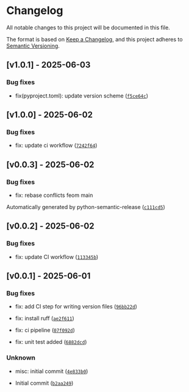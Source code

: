 # Changelog

All notable changes to this project will be documented in this file.

The format is based on [Keep a Changelog](https://keepachangelog.com/en/1.1.0/),
and this project adheres to [Semantic Versioning](https://semver.org/spec/v2.0.0.html).


## [v1.0.1] - 2025-06-03

### Bug fixes

* fix(pyproject.toml): update version scheme ([`f5ce64c`](https://github.com/tom65536/syndantic/commit/f5ce64c9706a779032105eadba2e2de859e6159f))
## [v1.0.0] - 2025-06-02

### Bug fixes

* fix: update ci workflow ([`7242f64`](https://github.com/tom65536/syndantic/commit/7242f64999fa17a246afce42ec5b03c4571bc350))
## [v0.0.3] - 2025-06-02

### Bug fixes

* fix: rebase conflicts feom main

Automatically generated by python-semantic-release ([`c111cd5`](https://github.com/tom65536/syndantic/commit/c111cd5b39dda8dca5019d9adffef2ecfe1b6d45))
## [v0.0.2] - 2025-06-02

### Bug fixes

* fix: update CI workflow ([`113345b`](https://github.com/tom65536/syndantic/commit/113345b6e76260ec7f0e89d545b09aed4cbd3090))
## [v0.0.1] - 2025-06-01

### Bug fixes

* fix: add CI step for writing version files ([`96bb22d`](https://github.com/tom65536/syndantic/commit/96bb22d8e589ec18ab3cf7f7d0b54258be775053))

* fix: install ruff ([`ae2f611`](https://github.com/tom65536/syndantic/commit/ae2f61123005a8762708561a2fb77c3b8603d4d8))

* fix: ci pipeline ([`07f092d`](https://github.com/tom65536/syndantic/commit/07f092dd3147845422a726ac8e086d518ba3f8b6))

* fix: unit test added ([`6882dcd`](https://github.com/tom65536/syndantic/commit/6882dcd76d26b4236a68ee464663ebd64ea9e2bc))

### Unknown

* misc: initial commit ([`4e833b0`](https://github.com/tom65536/syndantic/commit/4e833b08e6b4cd326f2974c9693f56f661e78e68))

* Initial commit ([`b2aa249`](https://github.com/tom65536/syndantic/commit/b2aa249fa56ea5db4e0a203afb9f73feae3f45eb))
